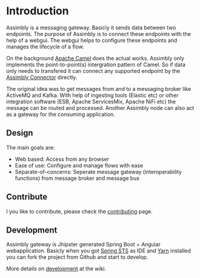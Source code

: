 # Introduction

Assimbly is a messaging gateway. Basicly it sends data between two endpoints. The purpose of Assimbly is to connect these
endpoints with the help of a webgui. The webgui helps to configure these endpoints and manages the lifecycle of a flow.

On the background [Apache Camel](https://github.com/apache/camel) does the actual works. Assimbly only implements the point-to-point(s) intergration pattern of Camel.
So if data only needs to transfered it can connect any supported endpoint by the [Assimbly Connector](https://github.com/assimbly/connector) directly.

The original idea was to get messages from and to a messaging broker like ActiveMQ and Kafka. With help of ingesting tools (Elastic etc) or other integration software (ESB, Apache ServicesMix, Apache NiFi etc)
the message can be routed and processed. Another Assimbly node can also act as a gateway for the consuming application. 


## Design

The main goals are:

* Web based: Access from any browser
* Ease of use: Configure and manage flows with ease
* Separate-of-concerns: Seperate message gateway (interoperability functions) from message broker and message bus

## Contribute

I you like to contribute, please check the [contributing](https://github.com/assimbly/gateway/blob/master/CONTRIBUTING.md) page.

## Development

Assimbly gateway is Jhipster generated Spring Boot + Angular webapplication. Basicly when you
got [Spring STS](https://spring.io/tools/sts/all) as IDE and [Yarn](https://yarnpkg.com/lang/en/) installed
you can fork the project from Github and start to develop.

More details on [development](https://github.com/assimbly/gateway/wiki/Development) at the wiki.